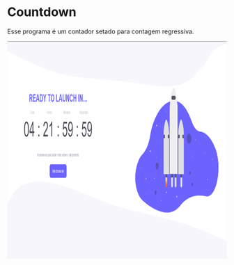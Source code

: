 # Countdown

Esse programa é um contador setado para contagem regressiva.

<img src="../assets/Countdown.png" height="500px">
